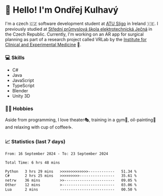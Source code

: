 # 👋 Hello! I'm Ondřej Kulhavý

I'm a czech 🇨🇿 software development student at [ATU Sligo](https://www.itsligo.ie/) in Ireland 🇮🇪. I previously studied at [Střední průmyslová škola elektrotechnická Ječná](https://www.spsejecna.cz/) in the Czech Republic. Currently, I'm working on an AR app for surgical planning as part of a research project called VRLab by the [Institute for Clinical and Experimental Medicine](https://www.ikem.cz/en/) 🏥.

### 💻 Skills
- C#
- Java
- JavaScript
- TypeScript
- Blender
- Unity 3D

### 🏋️‍♂️ Hobbies

Aside from programming, I love theater🎭, training in a gym💪, oil-painting🎨 and relaxing with cup of coffee☕.

### 📈 Statistics (last 7 days)
<!--START_SECTION:waka-->

```txt
From: 16 September 2024 - To: 23 September 2024

Total Time: 6 hrs 48 mins

Python   3 hrs 29 mins   >>>>>>>>>>>>>------------   51.34 %
C#       2 hrs 25 mins   >>>>>>>>>----------------   35.61 %
netrw    36 mins         >>-----------------------   09.05 %
Other    12 mins         >------------------------   03.06 %
Lua      2 mins          -------------------------   00.50 %
```

<!--END_SECTION:waka-->



